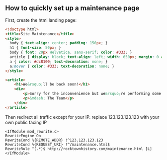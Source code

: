 ## How to quickly set up a maintenance page

First, create the html landing page:

```html
<!doctype html>
<title>Site Maintenance</title>
<style>
  body { text-align: center; padding: 150px; }
  h1 { font-size: 50px; }
  body { font: 20px Helvetica, sans-serif; color: #333; }
  article { display: block; text-align: left; width: 650px; margin: 0 auto; }
  a { color: #dc8100; text-decoration: none; }
  a:hover { color: #333; text-decoration: none; }
</style>

<article>
    <h1>We&rsquo;ll be back soon!</h1>
    <div>
        <p>Sorry for the inconvenience but we&rsquo;re performing some maintenance at the moment. We&rsquo;ll be back online shortly!</p>
        <p>&mdash; The Team</p>
    </div>
</article>
```

Then redirect all traffic except for your IP. replace 123.123.123.123 with your own public facing IP
```
<IfModule mod_rewrite.c> 
RewriteEngine On
RewriteCond %{REMOTE_ADDR} !^123.123.123.123
RewriteCond %{REQUEST_URI} !^/maintenance.html$
RewriteRule ^(.*)$ http://rocktownhistory.com/maintenance.html [L]
</IfModule>
```
